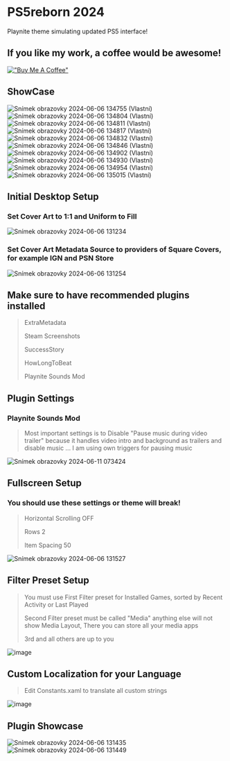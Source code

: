 # PS5reborn 2024
Playnite theme simulating updated PS5 interface!

## If you like my work, a coffee would be awesome!
[!["Buy Me A Coffee"](https://www.buymeacoffee.com/assets/img/custom_images/orange_img.png)](https://www.buymeacoffee.com/MtbivzU)

## ShowCase
![Snímek obrazovky 2024-06-06 134755 (Vlastní)](https://github.com/saVantCZ/PS5reborn/assets/97293893/5cc3b4b5-9e8d-46cf-a556-9f3a243801a2)![Snímek obrazovky 2024-06-06 134804 (Vlastní)](https://github.com/saVantCZ/PS5reborn/assets/97293893/161dc907-fc91-4be6-9093-b7c635db1b2f)![Snímek obrazovky 2024-06-06 134811 (Vlastní)](https://github.com/saVantCZ/PS5reborn/assets/97293893/f0b29743-1c08-4804-bf65-f526c3e8f2a4)![Snímek obrazovky 2024-06-06 134817 (Vlastní)](https://github.com/saVantCZ/PS5reborn/assets/97293893/507ac78e-5688-4be3-8890-91811dd6fe50)![Snímek obrazovky 2024-06-06 134832 (Vlastní)](https://github.com/saVantCZ/PS5reborn/assets/97293893/a5c57183-db5c-4174-b34c-deeb0253780b)![Snímek obrazovky 2024-06-06 134846 (Vlastní)](https://github.com/saVantCZ/PS5reborn/assets/97293893/a874d02e-80c4-4cc4-91f5-830a2a770ff1)![Snímek obrazovky 2024-06-06 134902 (Vlastní)](https://github.com/saVantCZ/PS5reborn/assets/97293893/6058bd73-8698-44f2-b601-71cb519d52e9)![Snímek obrazovky 2024-06-06 134930 (Vlastní)](https://github.com/saVantCZ/PS5reborn/assets/97293893/bea7137f-1658-4c34-86a5-f0a118a67154)![Snímek obrazovky 2024-06-06 134954 (Vlastní)](https://github.com/saVantCZ/PS5reborn/assets/97293893/f1d57b65-5b28-42ed-8883-0fccd9cddb3c)![Snímek obrazovky 2024-06-06 135015 (Vlastní)](https://github.com/saVantCZ/PS5reborn/assets/97293893/afd92786-cb99-4820-be62-85ef95ebaa36)

## Initial Desktop Setup
### Set Cover Art to 1:1 and Uniform to Fill
![Snímek obrazovky 2024-06-06 131234](https://github.com/saVantCZ/PS5reborn/assets/97293893/0bade346-df0b-4771-bff4-3de694b46bac)
### Set Cover Art Metadata Source to providers of Square Covers, for example IGN and PSN Store
![Snímek obrazovky 2024-06-06 131254](https://github.com/saVantCZ/PS5reborn/assets/97293893/4d41a4f0-1287-4251-b268-63154a909dcf)
## Make sure to have recommended plugins installed
> ExtraMetadata
> 
> Steam Screenshots
> 
> SuccessStory
> 
> HowLongToBeat
> 
> Playnite Sounds Mod

## Plugin Settings
### Playnite Sounds Mod
> Most important settings is to Disable "Pause music during video trailer" 
> because it handles video intro and background as trailers and disable music ...
> I am using own triggers for pausing music

![Snímek obrazovky 2024-06-11 073424](https://github.com/saVantCZ/PS5reborn/assets/97293893/72a9f34e-8cec-449a-8593-ae2848efad4e)

## Fullscreen Setup
### You should use these settings or theme will break!
> Horizontal Scrolling OFF
> 
> Rows 2
> 
> Item Spacing 50

![Snímek obrazovky 2024-06-06 131527](https://github.com/saVantCZ/PS5reborn/assets/97293893/4245e6cf-6e47-4207-ac51-36b15c543d13)

## Filter Preset Setup
> You must use First Filter preset for Installed Games, sorted by Recent Activity or Last Played
> 
> Second Filter preset must be called "Media" anything else will not show Media Layout, There you can store all your media apps
> 
> 3rd and all others are up to you

![image](https://github.com/saVantCZ/PS5reborn/assets/97293893/39606abe-6e64-401e-86d2-8b13957096d6)

## Custom Localization for your Language
> Edit Constants.xaml to translate all custom strings
> 

![image](https://github.com/saVantCZ/PS5reborn/assets/97293893/ea40f515-932e-49a4-8af1-3bca9051d815)



## Plugin Showcase
![Snímek obrazovky 2024-06-06 131435](https://github.com/saVantCZ/PS5reborn/assets/97293893/e6a3ce47-5aac-4be4-810c-3d8d45453dad)
![Snímek obrazovky 2024-06-06 131449](https://github.com/saVantCZ/PS5reborn/assets/97293893/763b6bb0-1213-4f6a-aa9d-122ba419ac22)


